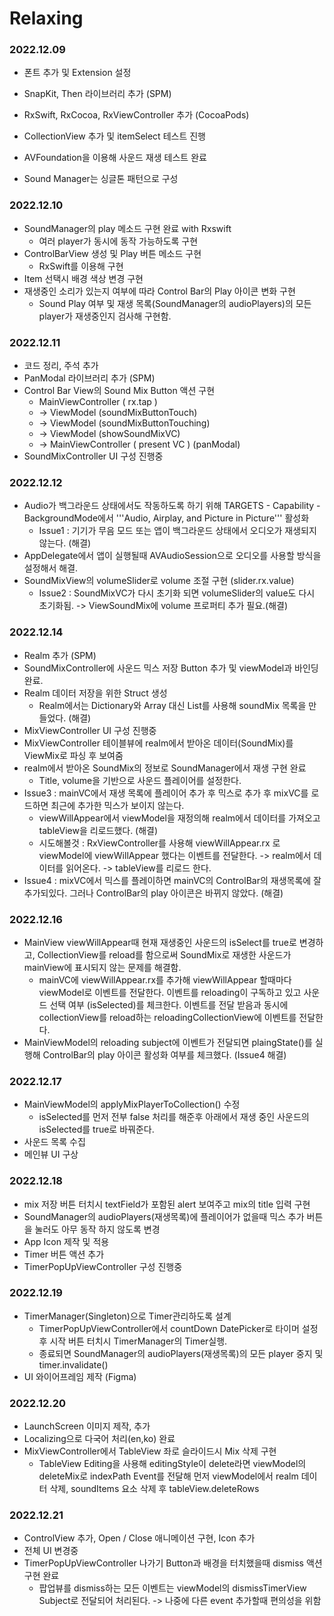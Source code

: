 # Relaxing

### 2022.12.09
- 폰트 추가 및 Extension 설정
- SnapKit, Then 라이브러리 추가 (SPM)
- RxSwift, RxCocoa, RxViewController 추가 (CocoaPods)

- CollectionView 추가 및 itemSelect 테스트 진행
- AVFoundation을 이용해 사운드 재생 테스트 완료
- Sound Manager는 싱글톤 패턴으로 구성

### 2022.12.10
- SoundManager의 play 메소드 구현 완료 with Rxswift
    - 여러 player가 동시에 동작 가능하도록 구현
- ControlBarView 생성 및 Play 버튼 메소드 구현 
    - RxSwift를 이용해 구현
- Item 선택시 배경 색상 변경 구현
- 재생중인 소리가 있는지 여부에 따라 Control Bar의 Play 아이콘 변화 구현
    - Sound Play 여부 및 재생 목록(SoundManager의 audioPlayers)의 모든 player가 재생중인지 검사해 구현함.

### 2022.12.11
- 코드 정리, 주석 추가
- PanModal 라이브러리 추가 (SPM)
- Control Bar View의 Sound Mix Button 액션 구현 
    - MainViewController ( rx.tap ) 
    - -> ViewModel (soundMixButtonTouch)
    - -> ViewModel (soundMixButtonTouching)
    - -> ViewModel (showSoundMixVC)
    - -> MainViewController ( present VC ) (panModal)
- SoundMixController UI 구성 진행중

### 2022.12.12
- Audio가 백그라운드 상태에서도 작동하도록 하기 위해 TARGETS - Capability - BackgroundMode에서 '''Audio, Airplay, and Picture in Picture''' 활성화
    - Issue1 : 기기가 무음 모드 또는 앱이 백그라운드 상태에서 오디오가 재생되지 않는다. (해결)
- AppDelegate에서 앱이 실행될때 AVAudioSession으로 오디오를 사용할 방식을 설정해서 해결.
- SoundMixView의 volumeSlider로 volume 조절 구현 (slider.rx.value)
    - Issue2 : SoundMixVC가 다시 초기화 되면 volumeSlider의 value도 다시 초기화됨. -> ViewSoundMix에 volume 프로퍼티 추가 필요.(해결)

### 2022.12.14
- Realm 추가 (SPM)
- SoundMixController에 사운드 믹스 저장 Button 추가 및 viewModel과 바인딩 완료.
- Realm 데이터 저장을 위한 Struct 생성
    - Realm에서는 Dictionary와 Array 대신 List를 사용해 soundMix 목록을 만들었다. (해결)
- MixViewController UI 구성 진행중
- MixViewController 테이블뷰에 realm에서 받아온 데이터(SoundMix)를 ViewMix로 파싱 후 보여줌
- realm에서 받아온 SoundMix의 정보로 SoundManager에서 재생 구현 완료 
    - Title, volume을 기반으로 사운드 플레이어를 설정한다.
- Issue3 : mainVC에서 재생 목록에 플레이어 추가 후 믹스로 추가 후 mixVC를 로드하면 최근에 추가한 믹스가 보이지 않는다.
    - viewWillAppear에서 viewModel을 재정의해 realm에서 데이터를 가져오고 tableView을 리로드했다. (해결)
    - 시도해볼것 : RxViewController를 사용해 viewWillAppear.rx 로 viewModel에 viewWillAppear 했다는 이벤트를 전달한다. -> realm에서 데이터를 읽어온다. -> tableView를 리로드 한다.
- Issue4 : mixVC에서 믹스를 플레이하면 mainVC의 ControlBar의 재생목록에 잘 추가되있다. 그러나 ControlBar의 play 아이콘은 바뀌지 않았다. (해결)

### 2022.12.16
- MainView viewWillAppear때 현재 재생중인 사운드의 isSelect를 true로 변경하고, CollectionView를 reload를 함으로써 SoundMix로 재생한 사운드가 mainView에 표시되지 않는 문제를 해결함.
    - mainVC에 viewWillAppear.rx를 추가해 viewWillAppear 할때마다 viewModel로 이벤트를 전달한다. 이벤트를 reloading이 구독하고 있고 사운드 선택 여부 (isSelected)를 체크한다. 이벤트를 전달 받음과 동시에 collectionView를 reload하는 reloadingCollectionView에 이벤트를 전달한다.
- MainViewModel의 reloading subject에 이벤트가 전달되면 plaingState()를 실행해 ControlBar의 play 아이콘 활성화 여부를 체크했다. (Issue4 해결)

### 2022.12.17
- MainViewModel의 applyMixPlayerToCollection() 수정
    - isSelected를 먼저 전부 false 처리를 해준후 아래에서 재생 중인 사운드의 isSelected를 true로 바꿔준다.
- 사운드 목록 수집
- 메인뷰 UI 구상

### 2022.12.18
- mix 저장 버튼 터치시 textField가 포함된 alert 보여주고 mix의 title 입력 구현
- SoundManager의 audioPlayers(재생목록)에 플레이어가 없을때 믹스 추가 버튼을 눌러도 아무 동작 하지 않도록 변경
- App Icon 제작 및 적용
- Timer 버튼 액션 추가
- TimerPopUpViewController 구성 진행중

### 2022.12.19
- TimerManager(Singleton)으로 Timer관리하도록 설계
    - TimerPopUpViewController에서 countDown DatePicker로 타이머 설정 후 시작 버튼 터치시 TimerManager의 Timer실행.
    - 종료되면 SoundManager의 audioPlayers(재생목록)의 모든 player 중지 및 timer.invalidate()
- UI 와이어프레임 제작 (Figma)

### 2022.12.20
- LaunchScreen 이미지 제작, 추가
- Localizing으로 다국어 처리(en,ko) 완료
- MixViewController에서 TableView 좌로 슬라이드시 Mix 삭제 구현
    - TableView Editing을 사용해 editingStyle이 delete라면 viewModel의 deleteMix로 indexPath Event를 전달해 먼저 viewModel에서 realm 데이터 삭제, soundItems 요소 삭제 후 tableView.deleteRows

### 2022.12.21
- ControlView 추가, Open / Close 애니메이션 구현, Icon 추가
- 전체 UI 변경중
- TimerPopUpViewController 나가기 Button과 배경을 터치했을때 dismiss 액션 구현 완료
    - 팝업뷰를 dismiss하는 모든 이벤트는 viewModel의 dismissTimerView Subject로 전달되어 처리된다. -> 나중에 다른 event 추가할때 편의성을 위함
